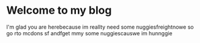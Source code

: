 # Welcome to my blog

I'm glad you are herebecause im reallty need some nuggiesfreightnowe so go rto mcdons sf andfget mmy some nuggiescauswe im hunnggie
